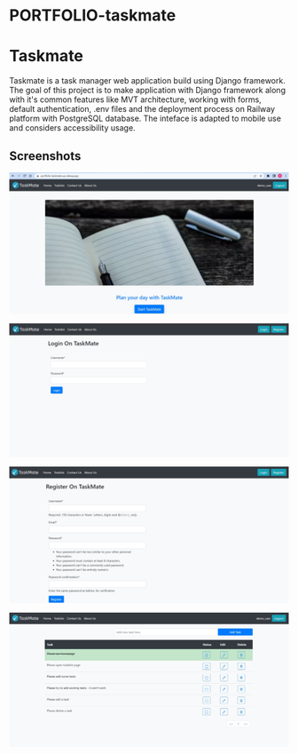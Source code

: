 ﻿# PORTFOLIO-taskmate
# Taskmate

Taskmate is a task manager web application build using Django framework. The goal of this project is to make application with Django framework along with it's common features like MVT architecture, working with forms, default authentication, .env files and the deployment process on Railway platform with PostgreSQL database. The inteface is adapted to mobile use and considers accessibility usage.


## Screenshots

![home](./screenshots/home.jpg)

![login](./screenshots/login.jpg)

![register](./screenshots/registe.jpg)

![todolist](./screenshots/todolist.jpg)

